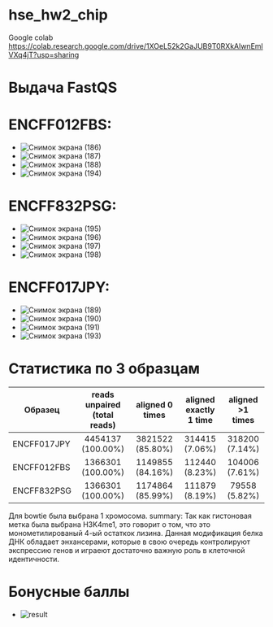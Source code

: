 # hse_hw2_chip
Google colab https://colab.research.google.com/drive/1XOeL52k2GaJUB9T0RXkAlwnEmlVXq4jT?usp=sharing

# Выдача FastQS
# ENCFF012FBS:
* ![Снимок экрана (186)](https://user-images.githubusercontent.com/93247992/157680231-29c4507e-5806-480f-bc30-9661585c80fc.png)
* ![Снимок экрана (187)](https://user-images.githubusercontent.com/93247992/157680290-c81ac3e7-8ce3-4f8a-ab00-e0ca34577d5f.png)
* ![Снимок экрана (188)](https://user-images.githubusercontent.com/93247992/157680357-232d59cd-f982-4586-9228-e33fcf8a2a8c.png)
* ![Снимок экрана (194)](https://user-images.githubusercontent.com/93247992/157681548-bf438913-3ea4-4cd3-89b2-7fb941fd1b46.png)

# ENCFF832PSG:
* ![Снимок экрана (195)](https://user-images.githubusercontent.com/93247992/157682313-7b767950-3c96-4bff-8a49-d1698580fb15.png)
* ![Снимок экрана (196)](https://user-images.githubusercontent.com/93247992/157682317-1c5c2331-0667-4536-ad29-af012327ba16.png)
* ![Снимок экрана (197)](https://user-images.githubusercontent.com/93247992/157682321-d2c3ba2e-0b93-4012-bb8c-90e91becb32d.png)
* ![Снимок экрана (198)](https://user-images.githubusercontent.com/93247992/157682322-ed028178-a408-4749-b7a2-0839e0525d97.png)

# ENCFF017JPY:
* ![Снимок экрана (189)](https://user-images.githubusercontent.com/93247992/157681070-8998278c-9d62-4b92-8360-aac227db20df.png)
* ![Снимок экрана (190)](https://user-images.githubusercontent.com/93247992/157681103-c3c3423c-dacb-4c7e-b434-2df45be444f3.png)
* ![Снимок экрана (191)](https://user-images.githubusercontent.com/93247992/157681110-7c5694ac-b6ee-4316-ba27-4396e5126c92.png)
* ![Снимок экрана (193)](https://user-images.githubusercontent.com/93247992/157681111-adbbdf82-c641-419a-83ee-4667cccfa644.png)


# Статистика по 3 образцам
| Образец       | reads unpaired (total reads)           | aligned 0 times | aligned exactly 1 time | aligned >1 times|
| ------------- |:---------------:| :---------------:| :------------------:| :-------------:|
| ENCFF017JPY   |4454137 (100.00%)|3821522 (85.80%)|314415 (7.06%)|318200 (7.14%)|
| ENCFF012FBS   |1366301 (100.00%)|1149855 (84.16%)|112440 (8.23%)|104006 (7.61%)|
| ENCFF832PSG   |1366301 (100.00%)|1174864 (85.99%)|111879 (8.19%)|79558 (5.82%) |
Для bowtie была выбрана 1 хромосома. 
summary: Так как гистоновая метка была выбрана H3K4me1, это говорит о том, что это монометилированый 4-ый остаткок лизина. Данная модификация белка ДНК обладает энхансерами, которые в свою очередь контролируют экспрессию генов и играеют достаточно важную роль в клеточной идентичности. 

# Бонусные баллы 
* ![result](https://user-images.githubusercontent.com/93247992/157717889-7eac028a-88fe-457a-b694-92637b7bcb3b.png)


